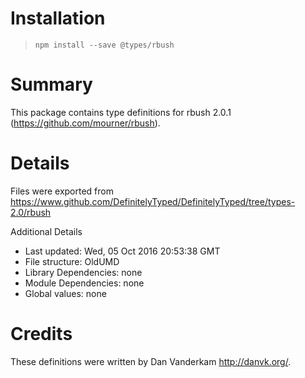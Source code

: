 # Installation
> `npm install --save @types/rbush`

# Summary
This package contains type definitions for rbush 2.0.1 (https://github.com/mourner/rbush).

# Details
Files were exported from https://www.github.com/DefinitelyTyped/DefinitelyTyped/tree/types-2.0/rbush

Additional Details
 * Last updated: Wed, 05 Oct 2016 20:53:38 GMT
 * File structure: OldUMD
 * Library Dependencies: none
 * Module Dependencies: none
 * Global values: none

# Credits
These definitions were written by Dan Vanderkam <http://danvk.org/>.

